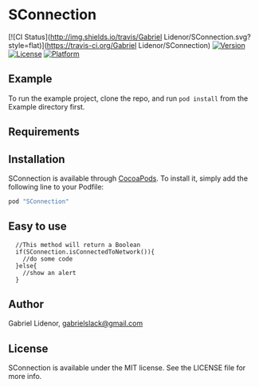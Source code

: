 # SConnection

[![CI Status](http://img.shields.io/travis/Gabriel Lidenor/SConnection.svg?style=flat)](https://travis-ci.org/Gabriel Lidenor/SConnection)
[![Version](https://img.shields.io/cocoapods/v/SConnection.svg?style=flat)](http://cocoapods.org/pods/SConnection)
[![License](https://img.shields.io/cocoapods/l/SConnection.svg?style=flat)](http://cocoapods.org/pods/SConnection)
[![Platform](https://img.shields.io/cocoapods/p/SConnection.svg?style=flat)](http://cocoapods.org/pods/SConnection)

## Example

To run the example project, clone the repo, and run `pod install` from the Example directory first.

## Requirements

## Installation

SConnection is available through [CocoaPods](http://cocoapods.org). To install
it, simply add the following line to your Podfile:

```ruby
pod "SConnection"
```

## Easy to use
```
  //This method will return a Boolean
  if(SConnection.isConnectedToNetwork()){
    //do some code
  }else{
    //show an alert
  }
```

## Author

Gabriel Lidenor, gabrielslack@gmail.com

## License

SConnection is available under the MIT license. See the LICENSE file for more info.
